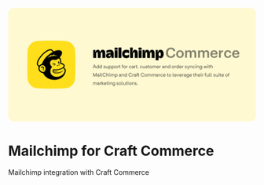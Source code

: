 ![Mailchimp for Craft Commerce](./resources/banner.jpg)

# Mailchimp for Craft Commerce
Mailchimp integration with Craft Commerce
